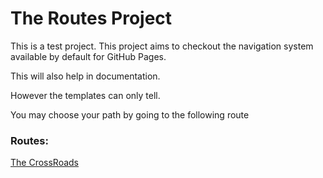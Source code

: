 # The Routes Project

This is a test project.
This project aims to checkout 
the navigation system available by default for GitHub Pages.

This will also help in documentation.

However the templates can only tell.

You may choose your path by going to the following route
### Routes:

[The CrossRoads](./docs/index)